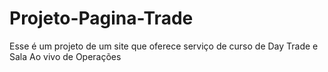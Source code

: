 # Projeto-Pagina-Trade
Esse é um projeto de um site que oferece serviço de curso de Day Trade e Sala Ao vivo de Operações
